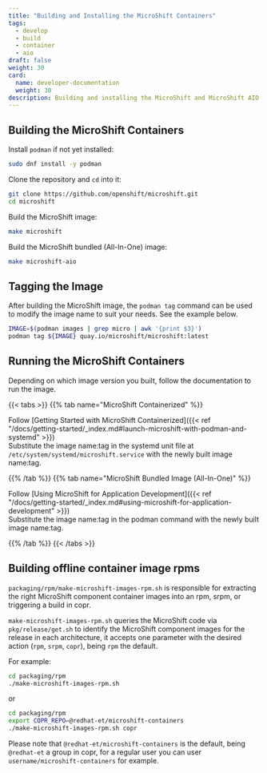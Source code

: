 ```yaml
---
title: "Building and Installing the MicroShift Containers"
tags:
  - develop
  - build
  - container
  - aio
draft: false
weight: 30
card:
  name: developer-documentation
  weight: 30
description: Building and installing the MicroShift and MicroShift AIO containers for local development
---
```

## Building the MicroShift Containers

Install `podman` if not yet installed:

```Bash
sudo dnf install -y podman
```

Clone the repository and `cd` into it:

```Bash
git clone https://github.com/openshift/microshift.git
cd microshift
```

Build the MicroShift image:

```Bash
make microshift
```

Build the MicroShift bundled (All-In-One) image:

```Bash
make microshift-aio
```
## Tagging the Image

After building the MicroShift image, the `podman tag` command can be used to modify the image name to suit your needs. See the example below.

```Bash
IMAGE=$(podman images | grep micro | awk '{print $3}')
podman tag ${IMAGE} quay.io/microshift/microshift:latest
```

## Running the MicroShift Containers

Depending on which image version you built, follow the documentation to run the image.

{{< tabs >}}
{{% tab name="MicroShift Containerized" %}}

Follow [Getting Started with MicroShift Containerized]({{< ref "/docs/getting-started/_index.md#launch-microshift-with-podman-and-systemd" >}})    
Substitute the image name:tag in the systemd unit file at `/etc/system/systemd/microshift.service` with the newly built image name:tag.

{{% /tab %}}
{{% tab name="MicroShift Bundled Image (All-In-One)" %}}

Follow [Using MicroShift for Application Development]({{< ref "/docs/getting-started/_index.md#using-microshift-for-application-development" >}})    
Substitute the image name:tag in the podman command with the newly built image name:tag.


{{% /tab %}}
{{< /tabs >}}

## Building offline container image rpms

`packaging/rpm/make-microshift-images-rpm.sh` is responsible for extracting the right
MicroShift component container images into an rpm, srpm, or triggering a build in copr.

`make-microshift-images-rpm.sh` queries the MicroShift code via `pkg/release/get.sh` to identify the
MicroShift component images for the release in each architecture, it accepts one parameter with the
desired action (`rpm`, `srpm`, `copr`), being `rpm` the default.

For example:

```bash
cd packaging/rpm
./make-microshift-images-rpm.sh
```

or

```bash
cd packaging/rpm
export COPR_REPO=@redhat-et/microshift-containers
./make-microshift-images-rpm.sh copr
```

Please note that `@redhat-et/microshift-containers` is the default, being `@redhat-et` a group in copr, for a regular user you can user `username/microshift-containers` for example.
